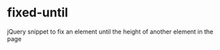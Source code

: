 fixed-until
===========

jQuery snippet to fix an element until the height of another element in the page
